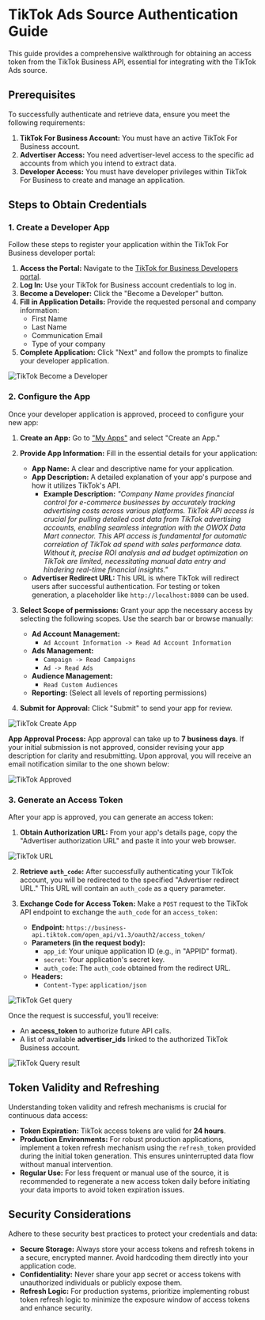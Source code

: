 # TikTok Ads Source Authentication Guide

This guide provides a comprehensive walkthrough for obtaining an access token from the TikTok Business API, essential for integrating with the TikTok Ads source.

## Prerequisites

To successfully authenticate and retrieve data, ensure you meet the following requirements:

1.  **TikTok For Business Account:** You must have an active TikTok For Business account.
2.  **Advertiser Access:** You need advertiser-level access to the specific ad accounts from which you intend to extract data.
3.  **Developer Access:** You must have developer privileges within TikTok For Business to create and manage an application.

## Steps to Obtain Credentials

### 1. Create a Developer App

Follow these steps to register your application within the TikTok For Business developer portal:

1.  **Access the Portal:** Navigate to the [TikTok for Business Developers portal](https://business-api.tiktok.com/portal).
2.  **Log In:** Use your TikTok for Business account credentials to log in.
3.  **Become a Developer:** Click the "Become a Developer" button.
4.  **Fill in Application Details:** Provide the requested personal and company information:
    * First Name
    * Last Name
    * Communication Email
    * Type of your company
5.  **Complete Application:** Click "Next" and follow the prompts to finalize your developer application.

![TikTok Become a Developer](res/tiktok_developer.png)

### 2. Configure the App

Once your developer application is approved, proceed to configure your new app:

1.  **Create an App:** Go to ["My Apps"](https://business-api.tiktok.com/portal/apps) and select "Create an App."
2.  **Provide App Information:** Fill in the essential details for your application:
    * **App Name:** A clear and descriptive name for your application.
    * **App Description:** A detailed explanation of your app's purpose and how it utilizes TikTok's API.
        * **Example Description:** *"Company Name provides financial control for e-commerce businesses by accurately tracking advertising costs across various platforms. TikTok API access is crucial for pulling detailed cost data from TikTok advertising accounts, enabling seamless integration with the OWOX Data Mart connector. This API access is fundamental for automatic correlation of TikTok ad spend with sales performance data. Without it, precise ROI analysis and ad budget optimization on TikTok are limited, necessitating manual data entry and hindering real-time financial insights."*
    * **Advertiser Redirect URL:** This URL is where TikTok will redirect users after successful authentication. For testing or token generation, a placeholder like `http://localhost:8080` can be used.

3.  **Select Scope of permissions:** Grant your app the necessary access by selecting the following scopes. Use the search bar or browse manually:
    * **Ad Account Management:**
        * `Ad Account Information -> Read Ad Account Information`
    * **Ads Management:**
        * `Campaign -> Read Campaigns`
        * `Ad -> Read Ads`
    * **Audience Management:**
        * `Read Custom Audiences`
    * **Reporting:** (Select all levels of reporting permissions)

4.  **Submit for Approval:** Click "Submit" to send your app for review.

![TikTok Create App](res/tiktok_createapp.png)

**App Approval Process:** App approval can take up to **7 business days**. If your initial submission is not approved, consider revising your app description for clarity and resubmitting. Upon approval, you will receive an email notification similar to the one shown below:

![TikTok Approved](res/tiktok_approved.png)

### 3. Generate an Access Token

After your app is approved, you can generate an access token:

1.  **Obtain Authorization URL:** From your app's details page, copy the "Advertiser authorization URL" and paste it into your web browser.

![TikTok URL](res/tiktok_url.png)

2.  **Retrieve `auth_code`:** After successfully authenticating your TikTok account, you will be redirected to the specified "Advertiser redirect URL." This URL will contain an `auth_code` as a query parameter.

3.  **Exchange Code for Access Token:** Make a `POST` request to the TikTok API endpoint to exchange the `auth_code` for an `access_token`:

    * **Endpoint:** `https://business-api.tiktok.com/open_api/v1.3/oauth2/access_token/`
    * **Parameters (in the request body):**
        * `app_id`: Your unique application ID (e.g., in "APPID" format).
        * `secret`: Your application's secret key.
        * `auth_code`: The `auth_code` obtained from the redirect URL.
    * **Headers:** 
        * `Content-Type`: `application/json`
        
![TikTok Get query](res/tiktok_get.png)

Once the request is successful, you’ll receive:

- An **access_token** to authorize future API calls.
- A list of available **advertiser_ids** linked to the authorized TikTok Business account.

![TikTok Query result](res/tiktok_queryresult.png)

## Token Validity and Refreshing

Understanding token validity and refresh mechanisms is crucial for continuous data access:

* **Token Expiration:** TikTok access tokens are valid for **24 hours**.
* **Production Environments:** For robust production applications, implement a token refresh mechanism using the `refresh_token` provided during the initial token generation. This ensures uninterrupted data flow without manual intervention.
* **Regular Use:** For less frequent or manual use of the source, it is recommended to regenerate a new access token daily before initiating your data imports to avoid token expiration issues.

## Security Considerations

Adhere to these security best practices to protect your credentials and data:

* **Secure Storage:** Always store your access tokens and refresh tokens in a secure, encrypted manner. Avoid hardcoding them directly into your application code.
* **Confidentiality:** Never share your app secret or access tokens with unauthorized individuals or publicly expose them.
* **Refresh Logic:** For production systems, prioritize implementing robust token refresh logic to minimize the exposure window of access tokens and enhance security.
